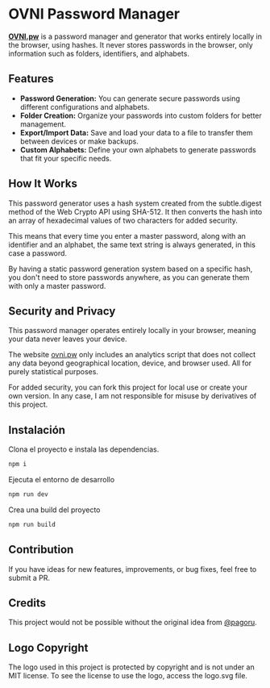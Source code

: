 # OVNI Password Manager

**[OVNI.pw](https://ovni.pw)** is a password manager and generator that works entirely locally in the browser, using hashes. It never stores passwords in the browser, only information such as folders, identifiers, and alphabets.

## Features

- **Password Generation:** You can generate secure passwords using different configurations and alphabets.
- **Folder Creation:** Organize your passwords into custom folders for better management.
- **Export/Import Data:** Save and load your data to a file to transfer them between devices or make backups.
- **Custom Alphabets:** Define your own alphabets to generate passwords that fit your specific needs.

## How It Works

This password generator uses a hash system created from the subtle.digest method of the Web Crypto API using SHA-512. It then converts the hash into an array of hexadecimal values of two characters for added security.

This means that every time you enter a master password, along with an identifier and an alphabet, the same text string is always generated, in this case a password.

By having a static password generation system based on a specific hash, you don't need to store passwords anywhere, as you can generate them with only a master password.

## Security and Privacy

This password manager operates entirely locally in your browser, meaning your data never leaves your device.

The website [ovni.pw](https://ovni.pw) only includes an analytics script that does not collect any data beyond geographical location, device, and browser used. All for purely statistical purposes.

For added security, you can fork this project for local use or create your own version. In any case, I am not responsible for misuse by derivatives of this project.

## Instalación

Clona el proyecto e instala las dependencias.

```sh
npm i
```

Ejecuta el entorno de desarrollo

```sh
npm run dev
```

Crea una build del proyecto

```sh
npm run build
```

## Contribution

If you have ideas for new features, improvements, or bug fixes, feel free to submit a PR.

## Credits

This project would not be possible without the original idea from [@pagoru](https://github.com/pagoru/sss.pagoru.es).

## Logo Copyright
The logo used in this project is protected by copyright and is not under an MIT license. To see the license to use the logo, access the logo.svg file.